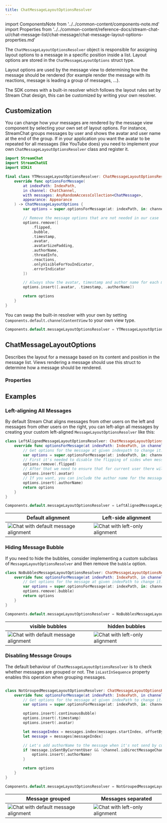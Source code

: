 ```yaml
---
title: ChatMessageLayoutOptionsResolver
---
```


import ComponentsNote from '../../common-content/components-note.md'
import Properties from '../../common-content/reference-docs/stream-chat-ui/chat-message-list/chat-message/chat-message-layout-options-properties.md'

The `ChatMessageLayoutOptionsResolver` object is responsible for assigning layout options to a message in a specific position inside a list. Layout options are stored in the `ChatMessageLayoutOptions` struct type.

Layout options are used by the message view to determining how the message should be rendered (for example render the message with its reactions, message is leading a group of messages, ...).

The SDK comes with a built-in resolver which follows the layout rules set by Stream Chat design, this can be customized by writing your own resolver.

## Customization

You can change how your messages are rendered by the message view component by selecting your own set of layout options. For instance, StreamChat groups messages by user and shows the avatar and user name at the end of the group. If in your application you want the avatar to be repeated for all messages (like YouTube does) you need to implement your own `ChatMessageLayoutOptionsResolver` class and register it.

```swift
import StreamChat
import StreamChatUI
import UIKit

final class YTMessageLayoutOptionsResolver: ChatMessageLayoutOptionsResolver {
    override func optionsForMessage(
        at indexPath: IndexPath,
        in channel: ChatChannel,
        with messages: AnyRandomAccessCollection<ChatMessage>,
        appearance: Appearance
    ) -> ChatMessageLayoutOptions {
        var options = super.optionsForMessage(at: indexPath, in: channel, with: messages, appearance: appearance)

        // Remove the message options that are not needed in our case
        options.remove([
            .flipped,
            .bubble,
            .timestamp,
            .avatar,
            .avatarSizePadding,
            .authorName,
            .threadInfo,
            .reactions,
            .onlyVisibleForYouIndicator,
            .errorIndicator
        ])

        // Always show the avatar, timestamp and author name for each message
        options.insert([.avatar, .timestamp, .authorName])

        return options
    }
}
```

You can swap the built-in resolver with your own by setting `Components.default.channelContentView` to your own view type.

```swift
Components.default.messageLayoutOptionsResolver = YTMessageLayoutOptionsResolver()
```

<ComponentsNote />

## ChatMessageLayoutOptions

Describes the layout for a message based on its content and position in the message list. Views rendering a message should use this struct to determine how a message should be rendered.

### Properties

<Properties />

## Examples

### Left-aligning All Messages

By default Stream Chat aligns messages from other users on the left and messages from other users on the right, you can left-align all messages by creating your custom left-aligned `MessageLayoutOptionsResolver` like this:

 ```swift
 class LeftAlignedMessageLayoutOptionsResolver: ChatMessageLayoutOptionsResolver {
     override func optionsForMessage(at indexPath: IndexPath, in channel: ChatChannel, with messages: AnyRandomAccessCollection<ChatMessage>, appearance: Appearance) -> ChatMessageLayoutOptions {
         // Get options for the message at given indexpath to change it.
         var options = super.optionsForMessage(at: indexPath, in: channel, with: messages, appearance: appearance)
         // First it's needed to disable the flipping of sides when messages is sent from current user
         options.remove(.flipped)
         // After that we need to ensure that for current user there will be avatar included in the message.
         options.insert(.avatar)
         // If you want, you can include the author name for the message as well.
         options.insert(.authorName)
         return options
     }
 }
 ```

```swift
Components.default.messageLayoutOptionsResolver = LeftAlignedMessageLayoutOptionsResolver()
```

| Default alignment | Left-side alignment |
| ------------- | ------------- |
| ![Chat with default message alignment](../../assets/message-layout-default.png)  | ![Chat with left-only alignment](../../assets/message-layout-left.png)  |

### Hiding Message Bubble

If you need to hide the bubbles, consider implementing a custom subclass of `MessageLayoutOptionsResolver` and then remove the `bubble` option.

```swift
class NoBubblesMessageLayoutOptionsResolver: ChatMessageLayoutOptionsResolver {
    override func optionsForMessage(at indexPath: IndexPath, in channel: ChatChannel, with messages: AnyRandomAccessCollection<ChatMessage>, appearance: Appearance) -> ChatMessageLayoutOptions {
        // Get options for the message at given indexPath to change it.
        var options = super.optionsForMessage(at: indexPath, in: channel, with: messages, appearance: appearance)
        options.remove(.bubble)
        return options
    }
}
```

```swift
Components.default.messageLayoutOptionsResolver = NoBubblesMessageLayoutOptionsResolver()
```

| visible bubbles | hidden bubbles |
| ------------- | ------------- |
| ![Chat with default message alignment](../../assets/message-layout-default.png)  | ![Chat with left-only alignment](../../assets/message-layout-nobubbles.png)  |

### Disabling Message Groups

The default behaviour of `ChatMessageLayoutOptionsResolver` is to check whether messages are grouped or not.
The `isLastInSequence` property enables this operation when grouping messages.

```swift

class NotGroupedMessageLayoutOptionsResolver: ChatMessageLayoutOptionsResolver {
    override func optionsForMessage(at indexPath: IndexPath, in channel: ChatChannel, with messages: AnyRandomAccessCollection<ChatMessage>, appearance: Appearance) -> ChatMessageLayoutOptions {
        // Get options for the message at given indexPath to change it.
        var options = super.optionsForMessage(at: indexPath, in: channel, with: messages, appearance: appearance)

        options.insert(.continuousBubble)
        options.insert(.timestamp)
        options.insert(.avatar)

        let messageIndex = messages.index(messages.startIndex, offsetBy: indexPath.item)
        let message = messages[messageIndex]

        // Let's add authorName to the message when it's not send by current user.
        if !message.isSentByCurrentUser && !channel.isDirectMessageChannel {
            options.insert(.authorName)
        }

        return options
    }
}
```

```swift
Components.default.messageLayoutOptionsResolver = NotGroupedMessageLayoutOptionsResolver()
```

| Message grouped | Messages separated |
| ------------- | ------------- |
| ![Chat with default message alignment](../../assets/message-layout-squared-grouping.png)  | ![Chat with left-only alignment](../../assets/message-layout-squared-nogrouping.png)  |
